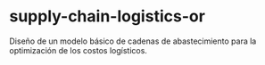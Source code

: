 # supply-chain-logistics-or
Diseño de un modelo básico de cadenas de abastecimiento para la optimización de los costos logísticos.
